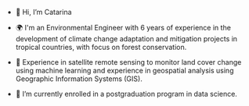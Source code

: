 - 👋 Hi, I’m Catarina
 
- 🌍 I'm an Environmental Engineer with 6 years of experience in the development of climate change adaptation and mitigation projects in tropical countries, with focus on forest conservation. 

- 🔧 Experience in satellite remote sensing to monitor land cover change using machine learning and experience in geospatial analysis using Geographic Information Systems (GIS).

- 🌱 I’m currently enrolled in a postgraduation program in data science.
<!---
ci-lopes/ci-lopes is a ✨ special ✨ repository because its `README.md` (this file) appears on your GitHub profile.
You can click the Preview link to take a look at your changes.
--->
